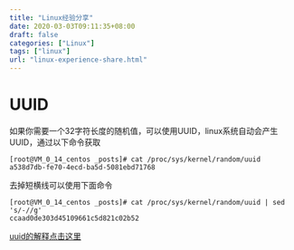 ```yaml
---
title: "Linux经验分享"
date: 2020-03-03T09:11:35+08:00
draft: false
categories: ["Linux"]
tags: ["linux"]
url: "linux-experience-share.html"
---
```


# UUID
如果你需要一个32字符长度的随机值，可以使用UUID，linux系统自动会产生UUID，通过以下命令获取

    [root@VM_0_14_centos _posts]# cat /proc/sys/kernel/random/uuid 
    a538d7db-fe70-4ecd-ba5d-5081ebd71768
去掉短横线可以使用下面命令

    [root@VM_0_14_centos _posts]# cat /proc/sys/kernel/random/uuid | sed 's/-//g'
    ccaad0de303d45109661c5d821c02b52
[uuid的解释点击这里](https://baike.baidu.com/item/UUID/5921266?fr=aladdin)

